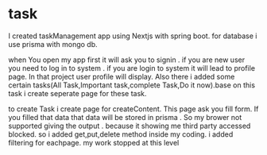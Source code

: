 # task
 I created taskManagement app using Nextjs with spring boot. for database i use prisma with mongo db. 

 when You open my app first it will ask you to signin . if you are new user you need to log in to system .
 if you are login to system it will lead to profile page. In that project user profile will display. Also there 
 i added some certain tasks(All Task,Important task,complete Task,Do it now).base  on this task i create seperate page for these task.

 to create Task i create page for createContent. This page ask you fill form. If you filled that data that data will be stored in prisma . 
 So my brower not supported giving the output . because it showing me third party accessed blocked. so i added get,put,delete method inside my coding.
 i added filtering for eachpage. my work stopped at this level
 
